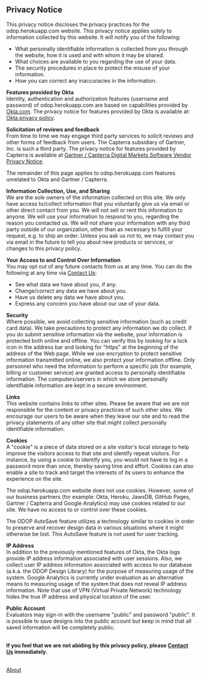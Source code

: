 ## Privacy Notice

This privacy notice discloses the privacy practices for the odop.herokuapp.com website. 
This privacy notice applies solely to information collected by this website. 
It will notify you of the following:   
* What personally identifiable information is collected from you through the website, how it is used and with whom it may be shared.
* What choices are available to you regarding the use of your data.
* The security procedures in place to protect the misuse of your information.
* How you can correct any inaccuracies in the information.   
   
**Features provided by Okta**   
Identity, authentication and authorization features (username and password) of odop.herokuapp.com are 
based on capabilities provided by [Okta.com](https://www.okta.com/).
The privacy notice for features provided by Okta is available at: [Okta privacy policy](https://www.okta.com/privacy-policy/).  

**Solicitation of reviews and feedback**   
From time to time we may engage third party services to solicit reviews and other forms of feedback from users.
The Capterra subsidiary of Gartner, Inc. is such a third party.
The privacy notice for features provided by Capterra is available at [Gartner / Capterra Digital Markets Software Vendor Privacy Notice](https://www.gartner.com/en/digital-markets/privacy-policy).

The remainder of this page applies to odop.herokuapp.com features unrelated to Okta and Gartner / Capterra.
   
**Information Collection, Use, and Sharing**   
We are the sole owners of the information collected on this site. 
We only have access to/collect information that you voluntarily give us via email or other direct contact from you. 
We will not sell or rent this information to anyone.
We will use your information to respond to you, regarding the reason you contacted us. 
We will not share your information with any third party outside of our organization, other than as necessary to fulfill your request, e.g. to ship an order.
Unless you ask us not to, we may contact you via email in the future to tell you about new products or services, or changes to this privacy policy.

**Your Access to and Control Over Information**   
You may opt out of any future contacts from us at any time. 
You can do the following at any time via [Contact Us](../ContactUs):
* See what data we have about you, if any.
* Change/correct any data we have about you.
* Have us delete any data we have about you.
* Express any concern you have about our use of your data.   

**Security**   
Where possible, we avoid collecting sensitive information (such as credit card data). 
We take precautions to protect any information we do collect. 
If you do submit sensitive information via the website, your information is protected both online and offline.
You can verify this by looking for a lock icon in the address bar and looking for "https" at the beginning of the address of the Web page.
While we use encryption to protect sensitive information transmitted online, we also protect your information offline. 
Only personnel who need the information to perform a specific job (for example, billing or customer service) are granted access to personally identifiable information. 
The computers/servers in which we store personally identifiable information are kept in a secure environment.

**Links**   
This website contains links to other sites. 
Please be aware that we are not responsible for the content or privacy practices of such other sites. 
We encourage our users to be aware when they leave our site and to read the privacy statements of any other site that might collect personally identifiable information.   

**Cookies**   
A "cookie" is a piece of data stored on a site visitor's local storage to help improve the visitors access to that site and identify repeat visitors. 
For instance, by using a cookie to identify you, you would not have to log in a password more than once, thereby saving time and effort. 
Cookies can also enable a site to track and target the interests of its users to enhance the experience on the site. 

The odop.herokuapp.com website does not use cookies. 
However, some of our business partners 
(for example: Okta, Heroku, JawsDB, GitHub Pages, Gartner / Capterra and Google Analytics) 
may use cookies related to our site.
We have no access to or control over these cookies.   

The ODOP AutoSave feature utilizes a technology similar to cookies in order to preserve and recover design data 
in various situations where it might otherwise be lost.
This AutoSave feature is not used for user tracking.

**IP Address**   
In addition to the previously mentioned features of Okta,
the Okta logs provide IP address information associated with user sessions.
Also, we collect user IP address information associated with access to our database (a.k.a. the ODOP Design Library) 
for the purpose of measuring usage of the system.
Google Analytics is currently under evaluation as an alternative means to measuring usage of the system
that does not reveal IP address information.
Note that use of VPN (Virtual Private Network) technology hides the true IP address and physical location of the user.

**Public Account**   
Evaluators may sign-in with the username "public" and password "public".
It is possible to save designs into the public account but keep in mind that all saved information will be completely public.   

   
&nbsp;   
**If you feel that we are not abiding by this privacy policy, please [Contact Us](../ContactUs) immediately.**
   
&nbsp;   
[About](../)   
